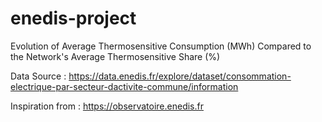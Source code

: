 # enedis-project
Evolution of Average Thermosensitive Consumption (MWh) Compared to the Network's Average Thermosensitive Share (%)

Data Source : https://data.enedis.fr/explore/dataset/consommation-electrique-par-secteur-dactivite-commune/information

Inspiration from : https://observatoire.enedis.fr 

